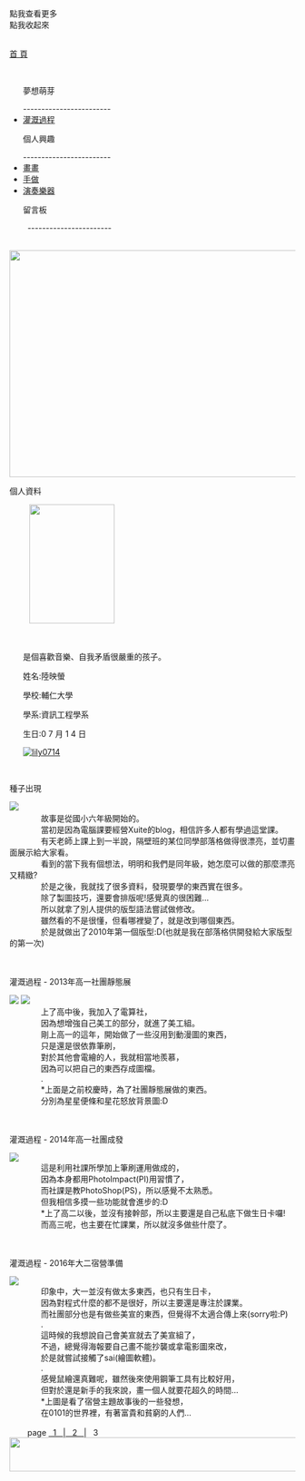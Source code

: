 <script src="https://ajax.googleapis.com/ajax/libs/jquery/3.2.1/jquery.min.js"></script>
<script type="text/javascript"> 
$(document).ready(function() { 
$(".categoryho").click(function(){
   $(".category").css({left:"-20px"});
   $(".categoryho").hide();
   $(".categoryhide").show();
});
$(".categoryhide").click(function(){
   $(".category").css({left:"-200px"});
   $(".categoryhide").hide();
   $(".categoryho").show();
});
$("h1").hide();
});
</script>
<link href="https://lily0714.github.io/insidepage.css" rel="stylesheet" type="text/css" media="all"> 

<body>
   <div class="categoryho">點我查看更多</div>
   <div class="categoryhide">點我收起來</div>
   <div class="category">
   <p id="cat_home"><a href="https://lily0714.github.io/">首 頁</a></p>
   <ul><p class="cat_item">夢想萌芽</p>
------------------------
   <li class="cat_inin"><a href="https://lily0714.github.io/dreamstory">灌溉過程</a></li>
   </ul>
   <ul><p class="cat_item">個人興趣</p>
   ------------------------
   <li class="cat_inin"><a href="https://lily0714.github.io/interest/draw">畫畫</a></li>
   <li class="cat_inin"><a href="https://lily0714.github.io/interest/diy">手做</a></li>
   <li class="cat_inin"><a href="https://lily0714.github.io/interest/music">演奏樂器</a></li>
   </ul>
   <ul><p class="cat_item">留言板</p>
   -----------------------
   </ul>
   </div>
   <div id="bantitle">
   <img id="banner" src="http://lily0714.github.io/20170424改.jpg" width="700" height="400">
  
   </div>
   <div id="WRAPPER">
      <div id="LSIDE">
          <div id="infor">
          <p class="infortitle">個人資料</p>
          <img class="ipic" src="http://lily0714.github.io/20170628.jpg" width="150" height="210">
          <ul><br>
          <p class="icontent">是個喜歡音樂、自我矛盾很嚴重的孩子。</p>
          <p class="icontent">姓名:陸映螢</p>
          <p class="icontent">學校:輔仁大學</p>
          <p class="icontent">學系:資訊工程學系</p>
          <p class="icontent">生日:0 7 月 1 4 日</p>
          <a href="https://github.com/lily0714" target="_blank"><img class="icon" src="https://lily0714.github.io/GitHub-Mark-32px.png" alt="lily0714"></a>
          </ul>
          </div>
      </div>
      <div id="CONTENT">
         <div class="dream1">
         <br>
         <p class="post">種子出現</p>
            <a href="https://lily0714.github.io/seed1.jpg" target="_blank"><img class="post1" src="https://lily0714.github.io/seed1.jpg" ></a>
            <div class="dcontent">
               故事是從國小六年級開始的。<br>
               當初是因為電腦課要經營Xuite的blog，相信許多人都有學過這堂課。<br>
               有天老師上課上到一半說，隔壁班的某位同學部落格做得很漂亮，並切畫面展示給大家看。<br>
               看到的當下我有個想法，明明和我們是同年級，她怎麼可以做的那麼漂亮又精緻?<br>
               於是之後，我就找了很多資料，發現要學的東西實在很多。<br>
               除了製圖技巧，還要會排版呢!感覺真的很困難...<br>
               所以就拿了別人提供的版型語法嘗試做修改。<br>
               雖然看的不是很懂，但看哪裡變了，就是改到哪個東西。<br>
               於是就做出了2010年第一個版型:D(也就是我在部落格供開發給大家版型的第一次)
            </div>
         </div>
         <div class="dream1">
         <br>
         <p class="post">灌溉過程 - 2013年高一社團靜態展</p>
<a href="https://lily0714.github.io/09.png" target="_blank"><img class="post1" src="https://lily0714.github.io/09.png" ></a>
<a href="https://lily0714.github.io/11.png" target="_blank"><img class="post1" src="https://lily0714.github.io/11.png" ></a>
            <div class="dcontent">
               上了高中後，我加入了電算社，<br>
               因為想增強自己美工的部分，就進了美工組。<br>
               剛上高一的這年，開始做了一些沒用到動漫圖的東西，<br>
               只是還是很依靠筆刷，<br>
               對於其他會電繪的人，我就相當地羨慕，<br>
               因為可以把自己的東西存成圖檔。<br>
               .<br>
               *上面是之前校慶時，為了社團靜態展做的東西。<br>
               分別為星星便條和星花怒放背景圖:D
            </div>
         </div>
         <div class="dream1">
         <br>
         <p class="post">灌溉過程 - 2014年高一社團成發</p>
<a href="https://lily0714.github.io/2013seed.png" target="_blank"><img class="post1" src="https://lily0714.github.io/2013seed.png" ></a>
            <div class="dcontent">
               這是利用社課所學加上筆刷運用做成的，<br>
               因為本身都用PhotoImpact(PI)用習慣了，<br>
               而社課是教PhotoShop(PS)，所以感覺不太熟悉。<br>
               但我相信多摸一些功能就會進步的:D<br>
               *上了高二以後，並沒有接幹部，所以主要還是自己私底下做生日卡囉!<br>
               而高三呢，也主要在忙課業，所以就沒多做些什麼了。
            </div>
         </div>
         <div class="dream1">
         <br>
         <p class="post">灌溉過程 - 2016年大二宿營準備</p>
<a href="https://lily0714.github.io/2016seed1.png" target="_blank"><img class="post1" src="https://lily0714.github.io/2016seed1.png" ></a>
            <div class="dcontent">
               印象中，大一並沒有做太多東西，也只有生日卡，<br>
               因為對程式什麼的都不是很好，所以主要還是專注於課業。<br>
               而社團部分也是有做些美宣的東西，但覺得不太適合傳上來(sorry啦:P)<br>
               .<br>
               這時候的我想說自己會美宣就去了美宣組了，<br>
               不過，總覺得海報要自己畫不能抄襲或拿電影圖來改，<br>
               於是就嘗試接觸了sai(繪圖軟體)。<br>
               .<br>
               感覺鼠繪還真難呢，雖然後來使用鋼筆工具有比較好用，<br>
               但對於還是新手的我來說，畫一個人就要花超久的時間...<br>
               *上圖是看了宿營主題故事後的一些發想，<br>
               在0101的世界裡，有著富貴和貧窮的人們...
            </div>
         </div>
         <div class="page">
&nbsp; &nbsp; &nbsp; &nbsp; page <a href="https://lily0714.github.io/dreamstory">&nbsp; 1 &nbsp; </a> |<a href="https://lily0714.github.io/dreamstory2"> &nbsp; 2 &nbsp; </a> | &nbsp; 3 &nbsp; 
         </div>
      </div>   
   </div>
   <div id="FOOTER"> 
      <img src="http://lily0714.github.io/底.png" width="980" height="60">
   </div>
   </body>
